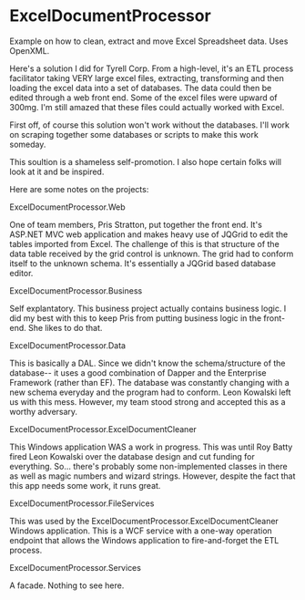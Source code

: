 # ExcelDocumentProcessor
Example on how to clean, extract and move Excel Spreadsheet data. Uses OpenXML.

Here's a solution I did for Tyrell Corp. From a high-level, it's an ETL process facilitator taking VERY large excel files, extracting, transforming and then loading the excel data into a set of databases. The data could then be edited through a web front end. Some of the excel files were upward of 300mg. I'm still amazed that these files could actually worked with Excel.

First off, of course this solution won't work without the databases. I'll work on scraping together some databases or scripts to make this work someday. 

This soultion is a shameless self-promotion. I also hope certain folks will look at it and be inspired. 

Here are some notes on the projects:

ExcelDocumentProcessor.Web

One of team members, Pris Stratton, put together the front end. It's ASP.NET MVC web application and makes heavy use of JQGrid to edit the tables imported from Excel. The challenge of this is that structure of the data table received by the grid control is unknown. The grid had to conform itself to the unknown schema. It's essentially a JQGrid based database editor. 

ExcelDocumentProcessor.Business

Self explantatory. This business project actually contains business logic. I did my best with this to keep Pris from putting business logic in the front-end. She likes to do that. 

ExcelDocumentProcessor.Data

This is basically a DAL. Since we didn't know the schema/structure of the database-- it uses a good combination of Dapper and the Enterprise Framework (rather than EF). The database was constantly changing with a new schema everyday and the program had to conform. Leon Kowalski left us with this mess. However, my team stood strong and accepted this as a worthy adversary.  

ExcelDocumentProcessor.ExcelDocumentCleaner

This Windows application WAS a work in progress. This was until Roy Batty fired Leon Kowalski over the database design and cut funding for everything. So... there's probably some non-implemented classes in there as well as magic numbers and wizard strings. However, despite the fact that this app needs some work, it runs great.

ExcelDocumentProcessor.FileServices

This was used by the ExcelDocumentProcessor.ExcelDocumentCleaner Windows application. This is a WCF service with a one-way operation endpoint that allows the Windows application to fire-and-forget the ETL process.

ExcelDocumentProcessor.Services

A facade. Nothing to see here.

